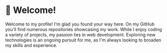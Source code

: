 # 🌟 Welcome!
Welcome to my profile! I'm glad you found your way here. On my GitHub you'll find numerous repositories showcasing my work. While I enjoy coding a variety of projects, my passion lies in web development. Exploring new technologies is an ongoing pursuit for me, as I'm always looking to broaden my skills and experience.